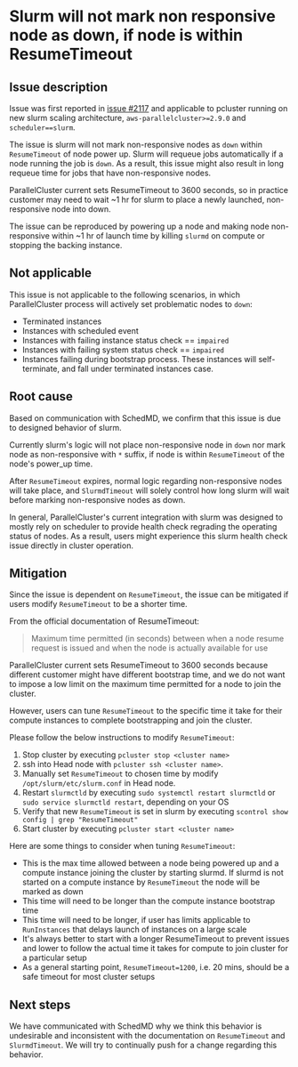 # Slurm will not mark non responsive node as down, if node is within ResumeTimeout

## Issue description
Issue was first reported in [issue #2117](https://github.com/aws/aws-parallelcluster/issues/2117) and applicable to pcluster running on new slurm scaling architecture, `aws-parallelcluster>=2.9.0` and `scheduler==slurm`.

The issue is slurm will not mark non-responsive nodes as `down` within `ResumeTimeout` of node power up.
Slurm will requeue jobs automatically if a node running the job is `down`.
As a result, this issue might also result in long requeue time for jobs that have non-responsive nodes.

ParallelCluster current sets ResumeTimeout to 3600 seconds, so in practice customer may need to wait ~1 hr for slurm to place a newly launched, non-responsive node into down.

The issue can be reproduced by powering up a node and making node non-responsive within ~1 hr of launch time by killing `slurmd` on compute or stopping the backing instance.

## Not applicable
This issue is not applicable to the following scenarios, in which ParallelCluster process will actively set problematic nodes to `down`:
* Terminated instances
* Instances with scheduled event
* Instances with failing instance status check == `impaired`
* Instances with failing system status check == `impaired`
* Instances failing during bootstrap process. These instances will self-terminate, and fall under terminated instances case.

## Root cause
Based on communication with SchedMD, we confirm that this issue is due to designed behavior of slurm.

Currently slurm's logic will not place non-responsive node in `down` nor mark node as non-responsive with `*` suffix, if node is within `ResumeTimeout` of the node's power_up time.

After `ResumeTimeout` expires, normal logic regarding non-responsive nodes will take place, and `SlurmdTimeout` will solely control how long slurm will wait before marking non-responsive nodes as down.

In general, ParallelCluster's current integration with slurm was designed to mostly rely on scheduler to provide health check regrading the operating status of nodes. As a result, users might experience this slurm health check issue directly in cluster operation.

## Mitigation
Since the issue is dependent on `ResumeTimeout`, the issue can be mitigated if users modify `ResumeTimeout` to be a shorter time.

From the official documentation of ResumeTimeout:
> Maximum time permitted (in seconds) between when a node resume request is issued and when the node is actually available for use

ParallelCluster current sets ResumeTimeout to 3600 seconds because different customer might have different bootstrap time, and we do not want to impose a low limit on the maximum time permitted for a node to join the cluster.

However, users can tune `ResumeTimeout` to the specific time it take for their compute instances to complete bootstrapping and join the cluster.

Please follow the below instructions to modify `ResumeTimeout`:
1. Stop cluster by executing `pcluster stop <cluster name>`
2. ssh into Head node with `pcluster ssh <cluster name>`.
3. Manually set `ResumeTimeout` to chosen time by modify `/opt/slurm/etc/slurm.conf` in Head node.
3. Restart `slurmctld` by executing `sudo systemctl restart slurmctld` or `sudo service slurmctld restart`, depending on your OS
4. Verify that new `ResumeTimeout` is set in slurm by executing `scontrol show config | grep "ResumeTimeout"`
5. Start cluster by executing `pcluster start <cluster name>`

Here are some things to consider when tuning `ResumeTimeout`:
* This is the max time allowed between a node being powered up and a compute instance joining the cluster by starting slurmd. If slurmd is not started on a compute instance by `ResumeTimeout` the node will be marked as down
* This time will need to be longer than the compute instance bootstrap time
* This time will need to be longer, if user has limits applicable to `RunInstances` that delays launch of instances on a large scale
* It's always better to start with a longer ResumeTimeout to prevent issues and lower to follow the actual time it takes for compute to join cluster for a particular setup
* As a general starting point, `ResumeTimeout=1200`, i.e. 20 mins, should be a safe timeout for most cluster setups

## Next steps
We have communicated with SchedMD why we think this behavior is undesirable and inconsistent with the documentation on `ResumeTimeout` and `SlurmdTimeout`. We will try to continually push for a change regarding this behavior.


